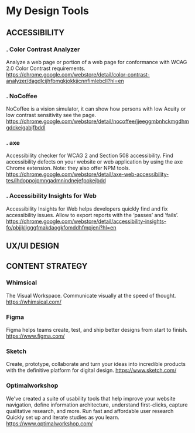 # My Design Tools
## ACCESSIBILITY
### . Color Contrast Analyzer
Analyze a web page or portion of a web page for conformance with WCAG 2.0 Color Contrast requirements.
https://chrome.google.com/webstore/detail/color-contrast-analyzer/dagdlcijhfbmgkjokkjicnnfimlebcll?hl=en

### . NoCoffee
NoCoffee is a vision simulator, it can show how persons with low Acuity or low contrast sensitivity see the page.
https://chrome.google.com/webstore/detail/nocoffee/jjeeggmbnhckmgdhmgdckeigabjfbddl

### . axe
Accessibility checker for WCAG 2 and Section 508 accessibility. Find accessibility defects on your website or web application by using the axe Chrome extension.
Note: they also offer NPM tools.
https://chrome.google.com/webstore/detail/axe-web-accessibility-tes/lhdoppojpmngadmnindnejefpokejbdd

### . Accessibility Insights for Web
Accessibility Insights for Web helps developers quickly find and fix accessibility issues.
Allow to export reports with the ‘passes’ and ‘fails’.
https://chrome.google.com/webstore/detail/accessibility-insights-fo/pbjjkligggfmakdaogkfomddhfmpjeni?hl=en


## UX/UI DESIGN
## CONTENT STRATEGY

### Whimsical
The Visual Workspace. Communicate visually at the speed of thought.
https://whimsical.com/

### Figma
Figma helps teams create, test, and ship better designs from start to finish.
https://www.figma.com/

### Sketch
Create, prototype, collaborate and turn your ideas into incredible products with the definitive platform for digital design.
https://www.sketch.com/

### Optimalworkshop
We've created a suite of usability tools that help improve your website navigation, define information architecture, understand first-clicks, capture qualitative research, and more.
Run fast and affordable user research
Quickly set up and iterate studies as you learn.
https://www.optimalworkshop.com/
